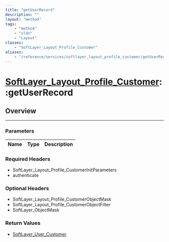```yaml
---
title: "getUserRecord"
description: ""
layout: "method"
tags:
    - "method"
    - "sldn"
    - "Layout"
classes:
    - "SoftLayer_Layout_Profile_Customer"
aliases:
    - "/reference/services/softlayer_layout_profile_customer/getUserRecord"
---
```

# [SoftLayer_Layout_Profile_Customer](/reference/services/SoftLayer_Layout_Profile_Customer)::getUserRecord





## Overview 


-----

### Parameters 
|Name | Type | Description |
| --- | --- | --- |


### Required Headers
* SoftLayer_Layout_Profile_CustomerInitParameters
* authenticate


### Optional Headers
* SoftLayer_Layout_Profile_CustomerObjectMask
* SoftLayer_Layout_Profile_CustomerObjectFilter
* SoftLayer_ObjectMask

### Return Values
* <a href='/reference/datatypes/SoftLayer_User_Customer'>SoftLayer_User_Customer </a>




